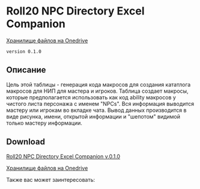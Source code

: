 # Roll20 NPC Directory Excel Companion

[Хранилище файлов на Onedrive](https://1drv.ms/f/s!Atcrhwwo1lBApYx0IRwpafKLymThZA)

```text
version 0.1.0
```

## Описание

Цель этой таблицы - генерация кода макросов для создания кататлога макросов для НИП для мастера и игроков. Таблица создает макросы, которые предполагается использовать как код ability макросов у чистого листа персонажа с именем "NPCs". Вся информация выводится мастеру или игрокам во вкладке чата. Вывод данных производится в виде рисунка, имени, открытой информации и "шепотом" видимой только мастеру информации.

## Download

[Roll20 NPC Directory Excel Companion v.0.1.0](https://github.com/palikhov/palant_roll20_setup/raw/master/Roll20_NPC_Directory_Companion.xlsx)

[Хранилище файлов на Onedrive](https://1drv.ms/f/s!Atcrhwwo1lBApYx0IRwpafKLymThZA)

Также вас может заинтересовать:

